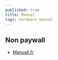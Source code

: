```yaml
---
published: true
title: Manual
tags: hardware manual
---
```

## Non paywall
- [Manuall.fr](/otio-tpru-6220-thermostat/)
